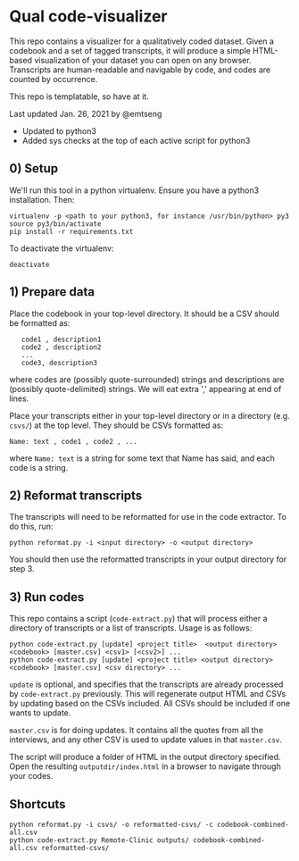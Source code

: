 # Qual code-visualizer

This repo contains a visualizer for a qualitatively coded dataset. Given a codebook and a set of tagged transcripts, it will produce a simple HTML-based visualization of your dataset you can open on any browser. Transcripts are human-readable and navigable by code, and codes are counted by occurrence.

This repo is templatable, so have at it.

Last updated Jan. 26, 2021 by @emtseng
- Updated to python3
- Added sys checks at the top of each active script for python3

## 0) Setup

We'll run this tool in a python virtualenv. Ensure you have a python3 installation. Then:

```cli
virtualenv -p <path to your python3, for instance /usr/bin/python> py3
source py3/bin/activate
pip install -r requirements.txt
```

To deactivate the virtualenv:

```cli
deactivate
```

## 1) Prepare data

Place the codebook in your top-level directory. It should be a CSV should be formatted as:
```csv
   code1 , description1
   code2 , description2
   ...
   code3, description3
```
where codes are (possibly quote-surrounded) strings and descriptions are (possibly quote-delimited) strings. We will eat extra ',' appearing at end of lines.

Place your transcripts either in your top-level directory or in a directory (e.g. `csvs/`) at the top level. They should be CSVs formatted as:
```csv
Name: text , code1 , code2 , ...
```
where `Name: text` is a string for some text that Name has said, and each code is a string.

## 2) Reformat transcripts

The transcripts will need to be reformatted for use in the code extractor. To do this, run:
```cli
python reformat.py -i <input directory> -o <output directory>
```

You should then use the reformatted transcripts in your output directory for step 3.

## 3) Run codes

This repo contains a script (``code-extract.py``) that will process either a directory of transcripts or a list of transcripts. Usage is as follows:

```cli
python code-extract.py [update] <project title>  <output directory> <codebook> [master.csv] <csv1> [<csv2>] ...
python code-extract.py [update] <project title> <output directory> <codebook> [master.csv] <csv directory> ...
```

`update` is optional, and specifies that the transcripts are already processed by `code-extract.py` previously. This will regenerate output HTML and CSVs by updating based on the CSVs included. All CSVs should be included if one wants to update.

`master.csv` is for doing updates. It contains all the quotes from all the interviews, and any other CSV is used to update values in that `master.csv`.

The script will produce a folder of HTML in the output directory specified. Open the resulting ``outputdir/index.html`` in a browser to navigate through your codes.

## Shortcuts

```cli
python reformat.py -i csvs/ -o reformatted-csvs/ -c codebook-combined-all.csv
python code-extract.py Remote-Clinic outputs/ codebook-combined-all.csv reformatted-csvs/
```
